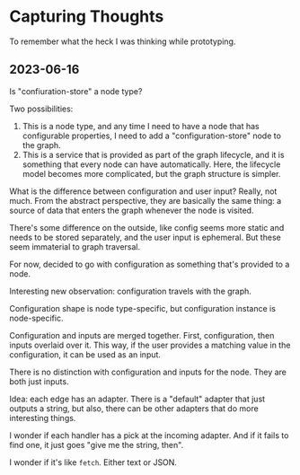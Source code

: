 # Capturing Thoughts

To remember what the heck I was thinking while prototyping.

## 2023-06-16

Is "confiuration-store" a node type?

Two possibilities:

1. This is a node type, and any time I need to have a node that has configurable properties, I need to add a "configuration-store" node to the graph.
2. This is a service that is provided as part of the graph lifecycle, and it is something that every node can have automatically. Here, the lifecycle model becomes more complicated, but the graph structure is simpler.

What is the difference between configuration and user input? Really, not much. From the abstract perspective, they are basically the same thing: a source of data that enters the graph whenever the node is visited.

There's some difference on the outside, like config seems more static and needs to be stored separately, and the user input is ephemeral. But these seem immaterial to graph traversal.

For now, decided to go with configuration as something that's provided to a node.

Interesting new observation: configuration travels with the graph.

Configuration shape is node type-specific, but configuration instance is node-specific.

Configuration and inputs are merged together. First, configuration, then inputs overlaid over it. This way, if the user provides a matching value in the configuration, it can be used as an input.

There is no distinction with configuration and inputs for the node. They are both just inputs.

Idea: each edge has an adapter. There is a "default" adapter that just outputs a string, but also, there can be other adapters that do more interesting things.

I wonder if each handler has a pick at the incoming adapter. And if it fails to find one, it just goes "give me the string, then".

I wonder if it's like `fetch`. Either text or JSON.
